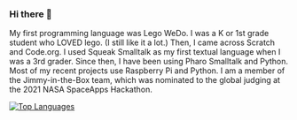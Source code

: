 ### Hi there 👋

My first programming language was Lego WeDo. I was a K or 1st grade student who LOVED lego. (I still like it a lot.) Then, I came across Scratch and Code.org. I used Squeak Smalltalk as my first textual language when I was a 3rd grader. Since then, I have been using Pharo Smalltalk and Python. Most of my recent projects use Raspberry Pi and Python. I am a member of the Jimmy-in-the-Box team, which was nominated to the global judging at the 2021 NASA SpaceApps Hackathon. 

[![Top Languages](https://github-readme-stats.vercel.app/api/top-langs/?username=hssboston&layout=compact)](https://github.com/hssboston)


<!--
**HSSBoston/hssboston** is a ✨ _special_ ✨ repository because its `README.md` (this file) appears on your GitHub profile.

Here are some ideas to get you started:

- 🔭 I’m currently working on ...
- 🌱 I’m currently learning ...
- 👯 I’m looking to collaborate on ...
- 🤔 I’m looking for help with ...
- 💬 Ask me about ...
- 📫 How to reach me: ...
- 😄 Pronouns: ...
- ⚡ Fun fact: ...
-->
